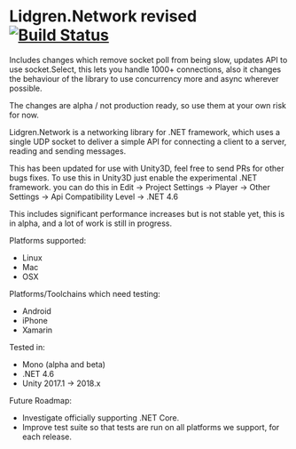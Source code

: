 # Lidgren.Network revised [![Build Status](https://travis-ci.org/RevoluPowered/lidgren-network.svg?branch=master)](https://travis-ci.org/RevoluPowered/lidgren-network)

Includes changes which remove socket poll from being slow, updates API to use socket.Select, this lets you handle 1000+ connections, also it changes the behaviour of the library to use concurrency more and async wherever possible.

The changes are alpha / not production ready, so use them at your own risk for now.

Lidgren.Network is a networking library for .NET framework, which uses a single UDP socket to deliver a simple API for connecting a client to a server, reading and sending messages.

This has been updated for use with Unity3D, feel free to send PRs for other bugs fixes.
To use this in Unity3D just enable the experimental .NET framework.
you can do this in Edit -> Project Settings -> Player -> Other Settings -> Api Compatibility Level -> .NET 4.6

This includes significant performance increases but is not stable yet, this is in alpha, and a lot of work is still in progress.


Platforms supported:
- Linux
- Mac
- OSX

Platforms/Toolchains which need testing:
- Android
- iPhone
- Xamarin

Tested in:
- Mono (alpha and beta)
- .NET 4.6
- Unity 2017.1 -> 2018.x

Future Roadmap:
- Investigate officially supporting .NET Core.
- Improve test suite so that tests are run on all platforms we support, for each release.
